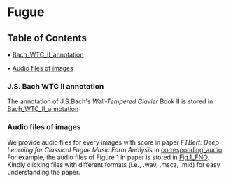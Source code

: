 # Fugue

## Table of Contents

• [Bach_WTC_II_annotation](https://github.com/UseDataset/Fugue/tree/main/Bach_WTC_II_annotation)


• [Audio files of images](https://github.com/UseDataset/Fugue/tree/main/corresponding_audio)


### J.S. Bach WTC II annotation
The annotation of J.S.Bach's _Well-Tempered Clavier_ Book II is stored in [Bach_WTC_II_annotation](https://github.com/UseDataset/Fugue/tree/main/Bach_WTC_II_annotation)

### Audio files of images
We provide audio files for every images with score in paper _FTBert: Deep Learning for Classical Fugue Music Form Analysis_ in [corresponding_audio](https://github.com/UseDataset/Fugue/tree/main/corresponding_audio). 
For example, the audio files of Figure 1 in paper is stored in [Fig.1_FNO](https://github.com/UseDataset/Fugue/tree/main/corresponding_audio/Fig.1_FNO).
Kindly clicking files with different formats (i.e., .wav, .mscz, .mid) for easy understanding the paper. 

